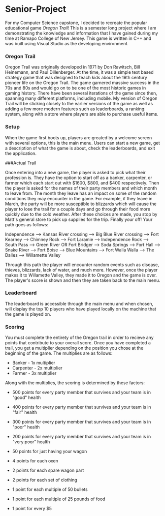 # Senior-Project

For my Computer Science capstone, I decided to recreate the popular educational game *Oregon Trail*! This is a semester long project where I am demonstrating the knowledge and information that I have gained during my time at Ramapo College of New Jersey. This game is written in C++ and was built using Visual Studio as the developing environment. 

### Oregon Trail

Oregon Trail was originally developed in 1971 by Don Rawitsch, Bill Heinemann, and Paul Dillenberger. At the time, it was a simple text based strategy game that was designed to teach kids about the 19th century pioneer life on the Oregon Trail. The game garnered massive success in the 70s and 80s and would go on to be one of the most historic games in gaming history. There have been several iterations of the game since then, spanning many different platforms, including mobile. My version of Oregon Trail will be sticking closely to the earlier versions of the game as well as adding a few more modern features such as leaderboards, a ranking system, along with a store where players are able to purchase useful items.

### Setup
When the game first boots up, players are greated by a welcome screen with several options, this is the main menu.  Users can start a new game, get a description of what the game is about, check the leaderboards, and exit the application. 

###Actual Trail

Once entering into a new game, the player is asked to pick what their profession is. They have the option to start off as a banker, carpenter, or farmer which each start out with $1600, $800, and $400 respectively. Then the player is asked for the names of their party members and which month to leave from. The month they leave has an impact on some of the random conditions they may encounter in the game. For example, if they leave in March, the party will be more susceptible to blizzards which will cause the player to lose the trail for a couple days and go through their food more quickly due to the cold weather. After these choices are made, you stop by Matt's general store to pick up supplies for the trip. Finally your off! Your path goes as follows:

Independence --> Kansas River crossing --> Big Blue River crossing --> Fort Kearney --> Chimney Rock --> Fort Laramie -->
Independence Rock --> South Pass --> Green River OR Fort Bridger --> Soda Springs --> Fort Hall --> Snake River -->
Fort Boise --> Blue Mountains --> Fort Walla Walla --> The Dalles --> Willamette Valley

Through this path the player will encounter random events such as disease, thieves, blizzards, lack of water, and much more. However, once the player makes it to Willamette Valley, they made it to Oregon and the game is over. The player's score is shown and then they are taken back to the main menu.

### Leaderboard
The leaderboard is accessible through the main menu and when chosen, will display the top 10 players who have played locally on the machine that the game is played on. 

### Scoring
You must complete the entirety of the Oregon trail in order to recieve any points that contribute to your overall score. Once you have completed a trail, you get a multiplier depending on the position you chose at the beginning of the game. The multiplies are as follows:

- Banker - 1x multiplier
- Carpenter - 2x multiplier
- Farmer - 3x multiplier

Along with the multiplies, the scoring is determined by these factors:

- 500 points for every party member that survives and your team is in "good" health
- 400 points for every party member that survives and your team is in "fair" health
- 300 points for every party member that survives and your team is in "poor" health
- 200 points for every party member that survives and your team is in "very poor" health

- 50 points for just having your wagon
- 4 points for each oxen
- 2 points for each spare wagon part
- 2 points for each set of clothing
- 1 point for each multiple of 50 bullets
- 1 point for each multiple of 25 pounds of food
- 1 point for every $5
